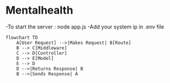 # Mentalhealth

-To start the server :  node app.js
-Add your system ip in .env file

```mermaid
flowchart TD
    A[User Request] -->|Makes Request| B[Route]
    B --> C[Middleware]
    C --> D[Controller]
    D --> E[Model]
    E --> D
    D -->|Returns Response| B
    B -->|Sends Response| A
